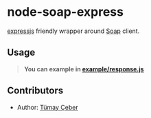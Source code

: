 # node-soap-express
[expressjs](http://expressjs.com/) friendly wrapper around [Soap](https://www.npmjs.com/package/soap) client.

## Usage
> **You can example in [example/response.js](https://github.com/brendtumi/bkmexpress)**

## Contributors
* Author: [Tümay Çeber](https://github.com/brendtumi)
